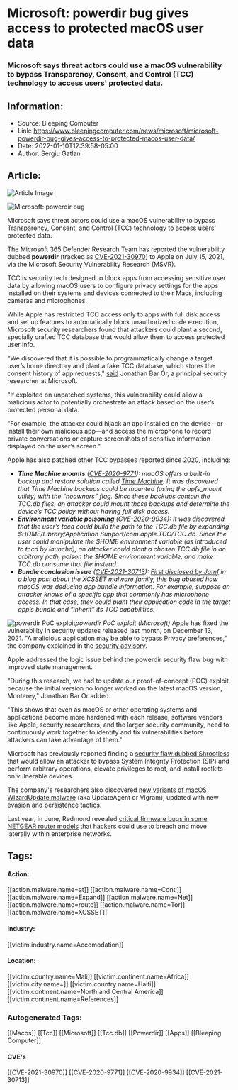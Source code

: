 # Microsoft: powerdir bug gives access to protected macOS user data
### Microsoft says threat actors could use a macOS vulnerability to bypass Transparency, Consent, and Control (TCC) technology to access users' protected data.

## Information:
+ Source: Bleeping Computer
+ Link: https://www.bleepingcomputer.com/news/microsoft/microsoft-powerdir-bug-gives-access-to-protected-macos-user-data/
+ Date: 2022-01-10T12:39:58-05:00
+ Author: Sergiu Gatlan


## Article:
![Article Image](https://www.bleepstatic.com/content/hl-images/2021/09/05/Microsoft.jpg)

![Microsoft: powerdir bug](https://www.bleepstatic.com/content/hl-images/2021/09/05/Microsoft.jpg)


Microsoft says threat actors could use a macOS vulnerability to bypass Transparency, Consent, and Control (TCC) technology to access users' protected data.


The Microsoft 365 Defender Research Team has reported the vulnerability dubbed **powerdir** (tracked as [CVE-2021-30970](https://cve.mitre.org/cgi-bin/cvename.cgi?name=CVE-2021-30970)) to Apple on July 15, 2021, via the Microsoft Security Vulnerability Research (MSVR).


TCC is security tech designed to block apps from accessing sensitive user data by allowing macOS users to configure privacy settings for the apps installed on their systems and devices connected to their Macs, including cameras and microphones.


While Apple has restricted TCC access only to apps with full disk access and set up features to automatically block unauthorized code execution, Microsoft security researchers found that attackers could plant a second, specially crafted TCC database that would allow them to access protected user info.


"We discovered that it is possible to programmatically change a target user’s home directory and plant a fake TCC database, which stores the consent history of app requests," [said](https://www.microsoft.com/security/blog/2022/01/10/new-macos-vulnerability-powerdir-could-lead-to-unauthorized-user-data-access/) Jonathan Bar Or, a principal security researcher at Microsoft.


"If exploited on unpatched systems, this vulnerability could allow a malicious actor to potentially orchestrate an attack based on the user’s protected personal data.


"For example, the attacker could hijack an app installed on the device—or install their own malicious app—and access the microphone to record private conversations or capture screenshots of sensitive information displayed on the user’s screen."


Apple has also patched other TCC bypasses reported since 2020, including:


* ***Time Machine mounts** ([CVE-2020-9771](https://cve.mitre.org/cgi-bin/cvename.cgi?name=CVE-2020-9771)): macOS offers a built-in backup and restore solution called [Time Machine](https://support.apple.com/en-us/HT201250). It was discovered that Time Machine backups could be mounted (using the apfs\_mount utility) with the “noowners” flag. Since these backups contain the TCC.db files, an attacker could mount those backups and determine the device’s TCC policy without having full disk access.*
* ***Environment variable poisoning** ([CVE-2020-9934](https://cve.mitre.org/cgi-bin/cvename.cgi?name=CVE-2020-9934)): It was discovered that the user’s tccd could build the path to the TCC.db file by expanding $HOME/Library/Application Support/com.apple.TCC/TCC.db. Since the user could manipulate the $HOME environment variable (as introduced to tccd by launchd), an attacker could plant a chosen TCC.db file in an arbitrary path, poison the $HOME environment variable, and make TCC.db consume that file instead.*
* ***Bundle conclusion issue** ([CVE-2021-30713](https://cve.mitre.org/cgi-bin/cvename.cgi?name=CVE-2021-30713)): [First disclosed by Jamf](https://www.jamf.com/blog/zero-day-tcc-bypass-discovered-in-xcsset-malware/) in a blog post about the XCSSET malware family, this bug abused how macOS was deducing app bundle information. For example, suppose an attacker knows of a specific app that commonly has microphone access. In that case, they could plant their application code in the target app’s bundle and “inherit” its TCC capabilities.*


![powerdir PoC exploit](https://www.bleepstatic.com/images/news/u/1109292/2022/powerdir_poc.png)*powerdir PoC exploit (Microsoft)*
Apple has fixed the vulnerability in security updates released last month, on December 13, 2021. "A malicious application may be able to bypass Privacy preferences," the company explained in the [security advisory](https://support.apple.com/en-us/HT212978).


Apple addressed the logic issue behind the powerdir security flaw bug with improved state management.


"During this research, we had to update our proof-of-concept (POC) exploit because the initial version no longer worked on the latest macOS version, Monterey," Jonathan Bar Or added.


"This shows that even as macOS or other operating systems and applications become more hardened with each release, software vendors like Apple, security researchers, and the larger security community, need to continuously work together to identify and fix vulnerabilities before attackers can take advantage of them."


Microsoft has previously reported finding a [security flaw dubbed Shrootless](https://www.bleepingcomputer.com/news/security/microsoft-shrootless-bug-lets-hackers-install-macos-rootkits/) that would allow an attacker to bypass System Integrity Protection (SIP) and perform arbitrary operations, elevate privileges to root, and install rootkits on vulnerable devices.


The company's researchers also discovered [new variants of macOS WizardUpdate malware](https://www.bleepingcomputer.com/news/security/microsoft-wizardupdate-mac-malware-adds-new-evasion-tactics/) (aka UpdateAgent or Vigram), updated with new evasion and persistence tactics.


Last year, in June, Redmond revealed [critical firmware bugs in some NETGEAR router models](https://www.bleepingcomputer.com/news/security/microsoft-finds-netgear-router-bugs-enabling-corporate-breaches/) that hackers could use to breach and move laterally within enterprise networks.





## Tags:

#### Action:
[[action.malware.name=at]] [[action.malware.name=Conti]] [[action.malware.name=Expand]] [[action.malware.name=Net]] [[action.malware.name=route]] [[action.malware.name=Tor]] [[action.malware.name=XCSSET]]

#### Industry:
[[victim.industry.name=Accomodation]]

#### Location:
[[victim.country.name=Mali]] [[victim.continent.name=Africa]] [[victim.city.name=]] [[victim.country.name=Haiti]] [[victim.continent.name=North and Central America]] [[victim.continent.name=References]]

### Autogenerated Tags:
[[Macos]] [[Tcc]] [[Microsoft]] [[Tcc.db]] [[Powerdir]] [[Apps]] [[Bleeping Computer]]
#### CVE's
[[CVE-2021-30970]] [[CVE-2020-9771]] [[CVE-2020-9934]] [[CVE-2021-30713]]

